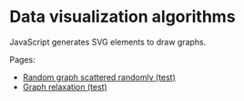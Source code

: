 # Data visualization algorithms

JavaScript generates SVG elements to draw graphs.

Pages:
- [Random graph scattered randomly (test)](https://diht2016.github.io/dataviz/random)
- [Graph relaxation (test)](https://diht2016.github.io/dataviz/relax)
